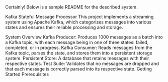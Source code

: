#####
Certainly! Below is a sample README for the described system.

Kafka Stateful Message Processor
This project implements a streaming system using Apache Kafka, which categorizes messages into various states and ensures their reliable processing and storage.

System Overview
Kafka Producer: Produces 1000 messages as a batch into a Kafka topic, with each message being in one of three states: failed, completed, or in progress.
Kafka Consumer: Reads messages from the Kafka topic, parses the state, and stores them into a persistent storage system.
Persistent Store: A database that retains messages with their respective states.
Test Suite: Validates that no messages are dropped and that each message is correctly parsed into its respective state.
Getting Started
Prerequisites
